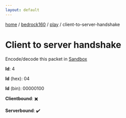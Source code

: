 ```yaml
---
layout: default
---
```


[home](/)  /  [bedrock160](/protocol/bedrock160)  /  [play](/protocol/bedrock160/play)  /  client-to-server-handshake

# Client to server handshake

Encode/decode this packet in [Sandbox](../../../sandbox/bedrock160#Play.ClientToServerHandshake)

**Id**: 4

**Id** (hex): 04

**Id** (bin): 00000100

**Clientbound**: ✖️

**Serverbound**: ✔️
